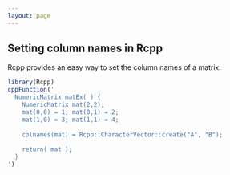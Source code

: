 ```yaml
---
layout: page
---
```


## Setting column names in Rcpp

Rcpp provides an easy way to set the column names of a matrix.  

```r
library(Rcpp)
cppFunction('
  NumericMatrix matEx( ) {
    NumericMatrix mat(2,2);
    mat(0,0) = 1; mat(0,1) = 2;
    mat(1,0) = 3; mat(1,1) = 4;
    
    colnames(mat) = Rcpp::CharacterVector::create("A", "B");
    
    return( mat );
  }
')
```
